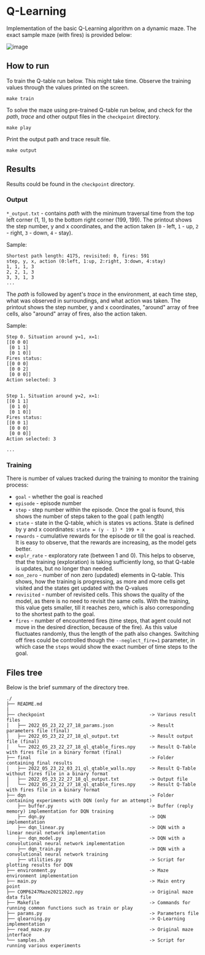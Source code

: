 # Q-Learning

Implementation of the basic Q-Learning algorithm on a dynamic maze. The exact sample maze (with fires) is provided below:

![image](https://user-images.githubusercontent.com/25717176/165905402-b84a6632-d155-46c4-9651-6e55137fc592.png)


## How to run

To train the Q-table run below. This might take time. Observe the training values through the values printed on the
screen.

    make train

To solve the maze using pre-trained Q-table run below, and check for the *path*, *trace* and other output files in
the `checkpoint` directory.

    make play

Print the output path and trace result file.

    make output

## Results

Results could be found in the `checkpoint` directory.

### Output

`*_output.txt` - contains *path* with the minimum traversal time from the top left corner (1, 1), to the bottom right
corner (199, 199). The printout shows the step number, y and x coordinates, and the action taken (`0` - left, `1` - up, `2` - right,
`3` - down, `4` - stay).

Sample:

    Shortest path length: 4175, revisited: 0, fires: 591
    step, y, x, action (0:left, 1:up, 2:right, 3:down, 4:stay)
    1, 1, 1, 3
    2, 2, 1, 3
    3, 3, 1, 3
    ...


The *path* is followed by agent's *trace* in the environment, at each time step, what was observed in surroundings, and what
action was taken. The printout shows the step number, y and x coordinates, "around" array of free cells, also
"around" array of fires, also the action taken.

Sample:

    Step 0. Situation around y=1, x=1:
    [[0 0 0]
     [0 1 1]
     [0 1 0]]
    Fires status:
    [[0 0 0]
     [0 0 2]
     [0 0 0]]
    Action selected: 3


    Step 1. Situation around y=2, x=1:
    [[0 1 1]
     [0 1 0]
     [0 1 0]]
    Fires status:
    [[0 0 1]
     [0 0 0]
     [0 0 0]]
    Action selected: 3

    ...

### Training

There is number of values tracked during the training to monitor the training process:

- `goal` - whether the goal is reached
- `episode` - episode number
- `step` - step number within the episode. Once the goal is found, this shows the number of steps taken to the goal (
  path length)
- `state` - state in the Q-table, which is states vs actions. State is defined by y and x
  coordinates: `state = (y - 1) * 199 + x`
- `rewards` - cumulative rewards for the episode or till the goal is reached. It is easy to observe, that the rewards
  are increasing, as the model gets better.
- `explr_rate` - exploratory rate (between 1 and 0). This helps to observe, that the training (exploration) is taking
  sufficiently long, so that Q-table is updates, but no longer than needed.
- `non_zero` - number of non zero (updated) elements in Q-table. This shows, how the training is progressing, as more
  and more cells get visited and the states get updated with the Q-values
- `revisited` - number of revisited cells. This shows the quality of the model, as there is no need to revisit the same
  cells. With the training, this value gets smaller, till it reaches zero, which is also corresponding to the shortest
  path to the goal.
- `fires` - number of encountered fires (time steps, that agent could not move in the desired direction, because of the
  fire). As this value fluctuates randomly, thus the length of the path also changes. Switching off fires could be
  controlled though the `--neglect_fire=1` parameter, in which case the `steps` would show the exact number of time
  steps to the goal.

## Files tree

Below is the brief summary of the directory tree.

    ./
    ├── README.md
    |
    ├── checkpoint                                      -> Various result files
    │   ├── 2022_05_23_22_27_18_params.json             -> Result parameters file (final)
    │   ├── 2022_05_23_22_27_18_ql_output.txt           -> Result output file (final)
    │   └── 2022_05_23_22_27_18_ql_qtable_fires.npy     -> Result Q-Table with fires file in a binary format (final)
    ├── final                                           -> Folder containing final results 
    │   ├── 2022_05_23_22_03_21_ql_qtable_walls.npy     -> Result Q-Table without fires file in a binary format
    │   ├── 2022_05_23_22_27_18_ql_output.txt           -> Output file
    │   └── 2022_05_23_22_27_18_ql_qtable_fires.npy     -> Result Q-Table with fires file in a binary format
    ├── dqn                                             -> Folder containing experiments with DQN (only for an attempt)
        ├── buffer.py                                   -> Buffer (reply memory) implementation for DQN training
        ├── dqn.py                                      -> DQN implementation
        ├── dqn_linear.py                               -> DQN with a linear neural network implementation
        ├── dqn_model.py                                -> DQN with a convolutional neural network implementation
        ├── dqn_train.py                                -> DQN with a convolutional neural network training
        ├── utilities.py                                -> Script for plotting results for DQN
    ├── environment.py                                  -> Maze environment implementation
    ├── main.py                                         -> Main entry point
    ├── COMP6247Maze20212022.npy                        -> Original maze data file
    ├── Makefile                                        -> Commands for running common functions such as train or play
    ├── params.py                                       -> Parameters file
    ├── qlearning.py                                    -> Q-Learning implementation
    ├── read_maze.py                                    -> Original maze interface
    └── samples.sh                                      -> Script for running various experiments


